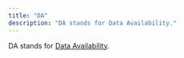 ```yaml
---
title: "DA"
description: "DA stands for Data Availability."
---
```


DA stands for [Data Availability](https://celestia.org/glossary/data-availability).
